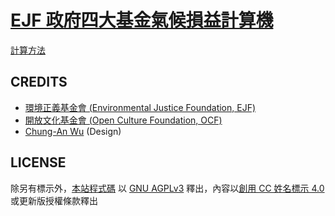 # [EJF 政府四大基金氣候損益計算機](https://divest4future.ejfoundation.org/)

[計算方法](https://divest4future.ejfoundation.org/methodology)

## CREDITS

- [環境正義基金會 (Environmental Justice Foundation, EJF)](https://www.facebook.com/EJFTaiwan/)
- [開放文化基金會 (Open Culture Foundation, OCF)](https://ocf.tw)
- [Chung-An Wu](https://www.linkedin.com/in/chung-an-wu/) (Design)

## LICENSE

除另有標示外，[本站程式碼](https://github.com/ocftw/ejf-calculator/) 以 [GNU AGPLv3](https://zh.wikipedia.org/zh-tw/GNU_Affero%E9%80%9A%E7%94%A8%E5%85%AC%E5%85%B1%E8%AE%B8%E5%8F%AF%E8%AF%81) 釋出，內容以[創用 CC 姓名標示 4.0](https://creativecommons.org/licenses/by/4.0/) 或更新版授權條款釋出
